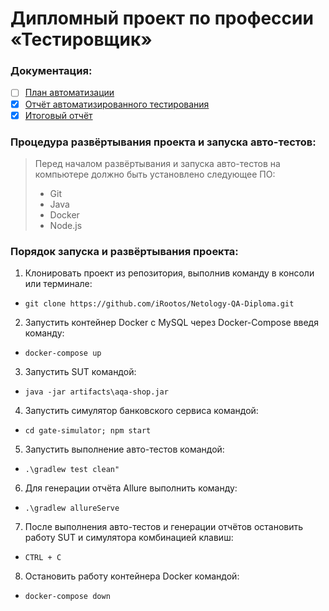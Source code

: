 # Дипломный проект по профессии «Тестировщик»

### Документация:
- [ ] [План автоматизации](https://github.com/iRootos/Netology-QA-Diploma/blob/master/docs/Plan.md)
- [X] [Отчёт автоматизированного тестирования](https://github.com/iRootos/Netology-QA-Diploma/blob/master/docs/Report.md)
- [X] [Итоговый отчёт](https://github.com/iRootos/Netology-QA-Diploma/blob/master/docs/Summary.md)

### Процедура развёртывания проекта и запуска авто-тестов:
> Перед началом развёртывания и запуска авто-тестов на компьютере должно быть установлено следующее ПО:
> * Git
> * Java
> * Docker
> * Node.js
### Порядок запуска и развёртывания проекта:
1. Клонировать проект из репозитория, выполнив команду в консоли или терминале:
- `git clone https://github.com/iRootos/Netology-QA-Diploma.git`
2. Запустить контейнер Docker с MySQL через Docker-Compose введя команду:
- `docker-compose up`
3. Запустить SUT командой:
- `java -jar artifacts\aqa-shop.jar`
4. Запустить симулятор банковского сервиса командой:
- `cd gate-simulator; npm start`
5. Запустить выполнение авто-тестов командой:
- `.\gradlew test clean"`
6. Для генерации отчёта Allure выполнить команду:
- `.\gradlew allureServe`
7. После выполнения авто-тестов и генерации отчётов остановить работу SUT и симулятора комбинацией клавиш:
- `CTRL + C`
8. Остановить работу контейнера Docker командой:
- `docker-compose down`
